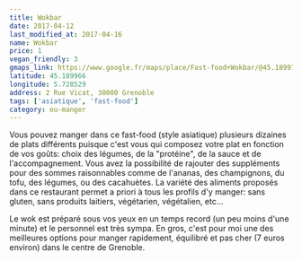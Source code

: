 ```yaml
---
title: Wokbar
date: 2017-04-12
last_modified_at: 2017-04-16
name: Wokbar
price: 1
vegan_friendly: 3
gmaps_link: https://www.google.fr/maps/place/Fast-food+Wokbar/@45.189971,5.728489,15z/data=!4m2!3m1!1s0x0:0xf2502ad14e6e2fae?sa=X&ved=0ahUKEwityOGJpqPTAhVBNxQKHe_qADgQ_BIIbzAK
latitude: 45.189966
longitude: 5.728529
address: 2 Rue Vicat, 38000 Grenoble
tags: ['asiatique', 'fast-food']
category: ou-manger
---
```


Vous pouvez manger dans ce fast-food (style asiatique) plusieurs dizaines de plats différents puisque c'est vous qui composez votre plat en fonction de vos goûts: choix des légumes, de la "protéine", de la sauce et de l'accompagnement. Vous avez la possibilité de rajouter des suppléments pour des sommes raisonnables comme de l'ananas, des champignons, du tofu, des légumes, ou des cacahuètes. La variété des aliments proposés dans ce restaurant permet a priori à tous les profils d'y manger: sans gluten, sans produits laitiers, végétarien, végétalien, etc...

Le wok est préparé sous vos yeux en un temps record (un peu moins d'une minute) et le personnel est très sympa.
En gros, c'est pour moi une des meilleures options pour manger rapidement, équilibré et pas cher (7 euros environ) dans le centre de Grenoble.